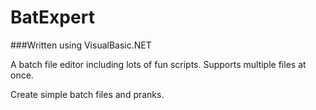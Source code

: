 # BatExpert
###Written using VisualBasic.NET

A batch file editor including lots of fun scripts. Supports multiple files at once.

Create simple batch files and pranks.
